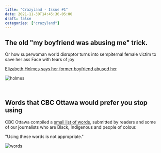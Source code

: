 ```yaml
---
title: "Crazyland - Issue #1"
date: 2021-11-30T14:45:36-05:00
draft: false
categories: ["crazyland"]
---
```


## The old "my boyfriend was abusing me" trick.

Or how superwoman world disruptor turns into sempiternal female victim to save her ass Face with tears of joy

[Elizabeth Holmes says her former boyfriend abused her](https://www.nytimes.com/live/2021/11/30/business/news-business-stock-market/catch-up-elizabeth-holmes-says-her-former-boyfriend-abused-her)

![holmes](/images/holmes.png)

<br/>

## Words that CBC Ottawa would prefer you stop using

CBC Ottawa compiled a [small list of words](https://www.cbc.ca/news/canada/ottawa/words-and-phrases-commonly-used-offensive-english-language-1.6252274?cmp=rss), submitted by readers and some of our journalists who are Black, Indigenous and people of colour.

"Using these words is not appropriate."

![words](/images/words.png)